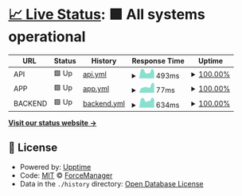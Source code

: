 # [📈 Live Status](https://status.forcemanager.com): <!--live status--> **🟩 All systems operational**

<!--start: status pages-->
<!-- This summary is generated by Upptime (https://github.com/upptime/upptime) -->
<!-- Do not edit this manually, your changes will be overwritten -->
<!-- prettier-ignore -->
| URL | Status | History | Response Time | Uptime |
| --- | ------ | ------- | ------------- | ------ |
| <img alt="" src="https://icons.duckduckgo.com/ip3/null.ico" height="13"> API | 🟩 Up | [api.yml](https://github.com/ForceManager/status/commits/HEAD/history/api.yml) | <details><summary><img alt="Response time graph" src="./graphs/api/response-time-week.png" height="20"> 493ms</summary><br><a href="https://status.forcemanager.com/history/api"><img alt="Response time 472" src="https://img.shields.io/endpoint?url=https%3A%2F%2Fraw.githubusercontent.com%2FForceManager%2Fstatus%2FHEAD%2Fapi%2Fapi%2Fresponse-time.json"></a><br><a href="https://status.forcemanager.com/history/api"><img alt="24-hour response time 468" src="https://img.shields.io/endpoint?url=https%3A%2F%2Fraw.githubusercontent.com%2FForceManager%2Fstatus%2FHEAD%2Fapi%2Fapi%2Fresponse-time-day.json"></a><br><a href="https://status.forcemanager.com/history/api"><img alt="7-day response time 493" src="https://img.shields.io/endpoint?url=https%3A%2F%2Fraw.githubusercontent.com%2FForceManager%2Fstatus%2FHEAD%2Fapi%2Fapi%2Fresponse-time-week.json"></a><br><a href="https://status.forcemanager.com/history/api"><img alt="30-day response time 444" src="https://img.shields.io/endpoint?url=https%3A%2F%2Fraw.githubusercontent.com%2FForceManager%2Fstatus%2FHEAD%2Fapi%2Fapi%2Fresponse-time-month.json"></a><br><a href="https://status.forcemanager.com/history/api"><img alt="1-year response time 472" src="https://img.shields.io/endpoint?url=https%3A%2F%2Fraw.githubusercontent.com%2FForceManager%2Fstatus%2FHEAD%2Fapi%2Fapi%2Fresponse-time-year.json"></a></details> | <details><summary><a href="https://status.forcemanager.com/history/api">100.00%</a></summary><a href="https://status.forcemanager.com/history/api"><img alt="All-time uptime 100.00%" src="https://img.shields.io/endpoint?url=https%3A%2F%2Fraw.githubusercontent.com%2FForceManager%2Fstatus%2FHEAD%2Fapi%2Fapi%2Fuptime.json"></a><br><a href="https://status.forcemanager.com/history/api"><img alt="24-hour uptime 100.00%" src="https://img.shields.io/endpoint?url=https%3A%2F%2Fraw.githubusercontent.com%2FForceManager%2Fstatus%2FHEAD%2Fapi%2Fapi%2Fuptime-day.json"></a><br><a href="https://status.forcemanager.com/history/api"><img alt="7-day uptime 100.00%" src="https://img.shields.io/endpoint?url=https%3A%2F%2Fraw.githubusercontent.com%2FForceManager%2Fstatus%2FHEAD%2Fapi%2Fapi%2Fuptime-week.json"></a><br><a href="https://status.forcemanager.com/history/api"><img alt="30-day uptime 100.00%" src="https://img.shields.io/endpoint?url=https%3A%2F%2Fraw.githubusercontent.com%2FForceManager%2Fstatus%2FHEAD%2Fapi%2Fapi%2Fuptime-month.json"></a><br><a href="https://status.forcemanager.com/history/api"><img alt="1-year uptime 100.00%" src="https://img.shields.io/endpoint?url=https%3A%2F%2Fraw.githubusercontent.com%2FForceManager%2Fstatus%2FHEAD%2Fapi%2Fapi%2Fuptime-year.json"></a></details>
| <img alt="" src="https://icons.duckduckgo.com/ip3/null.ico" height="13"> APP | 🟩 Up | [app.yml](https://github.com/ForceManager/status/commits/HEAD/history/app.yml) | <details><summary><img alt="Response time graph" src="./graphs/app/response-time-week.png" height="20"> 77ms</summary><br><a href="https://status.forcemanager.com/history/app"><img alt="Response time 434" src="https://img.shields.io/endpoint?url=https%3A%2F%2Fraw.githubusercontent.com%2FForceManager%2Fstatus%2FHEAD%2Fapi%2Fapp%2Fresponse-time.json"></a><br><a href="https://status.forcemanager.com/history/app"><img alt="24-hour response time 116" src="https://img.shields.io/endpoint?url=https%3A%2F%2Fraw.githubusercontent.com%2FForceManager%2Fstatus%2FHEAD%2Fapi%2Fapp%2Fresponse-time-day.json"></a><br><a href="https://status.forcemanager.com/history/app"><img alt="7-day response time 77" src="https://img.shields.io/endpoint?url=https%3A%2F%2Fraw.githubusercontent.com%2FForceManager%2Fstatus%2FHEAD%2Fapi%2Fapp%2Fresponse-time-week.json"></a><br><a href="https://status.forcemanager.com/history/app"><img alt="30-day response time 107" src="https://img.shields.io/endpoint?url=https%3A%2F%2Fraw.githubusercontent.com%2FForceManager%2Fstatus%2FHEAD%2Fapi%2Fapp%2Fresponse-time-month.json"></a><br><a href="https://status.forcemanager.com/history/app"><img alt="1-year response time 434" src="https://img.shields.io/endpoint?url=https%3A%2F%2Fraw.githubusercontent.com%2FForceManager%2Fstatus%2FHEAD%2Fapi%2Fapp%2Fresponse-time-year.json"></a></details> | <details><summary><a href="https://status.forcemanager.com/history/app">100.00%</a></summary><a href="https://status.forcemanager.com/history/app"><img alt="All-time uptime 100.00%" src="https://img.shields.io/endpoint?url=https%3A%2F%2Fraw.githubusercontent.com%2FForceManager%2Fstatus%2FHEAD%2Fapi%2Fapp%2Fuptime.json"></a><br><a href="https://status.forcemanager.com/history/app"><img alt="24-hour uptime 100.00%" src="https://img.shields.io/endpoint?url=https%3A%2F%2Fraw.githubusercontent.com%2FForceManager%2Fstatus%2FHEAD%2Fapi%2Fapp%2Fuptime-day.json"></a><br><a href="https://status.forcemanager.com/history/app"><img alt="7-day uptime 100.00%" src="https://img.shields.io/endpoint?url=https%3A%2F%2Fraw.githubusercontent.com%2FForceManager%2Fstatus%2FHEAD%2Fapi%2Fapp%2Fuptime-week.json"></a><br><a href="https://status.forcemanager.com/history/app"><img alt="30-day uptime 100.00%" src="https://img.shields.io/endpoint?url=https%3A%2F%2Fraw.githubusercontent.com%2FForceManager%2Fstatus%2FHEAD%2Fapi%2Fapp%2Fuptime-month.json"></a><br><a href="https://status.forcemanager.com/history/app"><img alt="1-year uptime 100.00%" src="https://img.shields.io/endpoint?url=https%3A%2F%2Fraw.githubusercontent.com%2FForceManager%2Fstatus%2FHEAD%2Fapi%2Fapp%2Fuptime-year.json"></a></details>
| <img alt="" src="https://icons.duckduckgo.com/ip3/null.ico" height="13"> BACKEND | 🟩 Up | [backend.yml](https://github.com/ForceManager/status/commits/HEAD/history/backend.yml) | <details><summary><img alt="Response time graph" src="./graphs/backend/response-time-week.png" height="20"> 634ms</summary><br><a href="https://status.forcemanager.com/history/backend"><img alt="Response time 620" src="https://img.shields.io/endpoint?url=https%3A%2F%2Fraw.githubusercontent.com%2FForceManager%2Fstatus%2FHEAD%2Fapi%2Fbackend%2Fresponse-time.json"></a><br><a href="https://status.forcemanager.com/history/backend"><img alt="24-hour response time 686" src="https://img.shields.io/endpoint?url=https%3A%2F%2Fraw.githubusercontent.com%2FForceManager%2Fstatus%2FHEAD%2Fapi%2Fbackend%2Fresponse-time-day.json"></a><br><a href="https://status.forcemanager.com/history/backend"><img alt="7-day response time 634" src="https://img.shields.io/endpoint?url=https%3A%2F%2Fraw.githubusercontent.com%2FForceManager%2Fstatus%2FHEAD%2Fapi%2Fbackend%2Fresponse-time-week.json"></a><br><a href="https://status.forcemanager.com/history/backend"><img alt="30-day response time 583" src="https://img.shields.io/endpoint?url=https%3A%2F%2Fraw.githubusercontent.com%2FForceManager%2Fstatus%2FHEAD%2Fapi%2Fbackend%2Fresponse-time-month.json"></a><br><a href="https://status.forcemanager.com/history/backend"><img alt="1-year response time 620" src="https://img.shields.io/endpoint?url=https%3A%2F%2Fraw.githubusercontent.com%2FForceManager%2Fstatus%2FHEAD%2Fapi%2Fbackend%2Fresponse-time-year.json"></a></details> | <details><summary><a href="https://status.forcemanager.com/history/backend">100.00%</a></summary><a href="https://status.forcemanager.com/history/backend"><img alt="All-time uptime 100.00%" src="https://img.shields.io/endpoint?url=https%3A%2F%2Fraw.githubusercontent.com%2FForceManager%2Fstatus%2FHEAD%2Fapi%2Fbackend%2Fuptime.json"></a><br><a href="https://status.forcemanager.com/history/backend"><img alt="24-hour uptime 100.00%" src="https://img.shields.io/endpoint?url=https%3A%2F%2Fraw.githubusercontent.com%2FForceManager%2Fstatus%2FHEAD%2Fapi%2Fbackend%2Fuptime-day.json"></a><br><a href="https://status.forcemanager.com/history/backend"><img alt="7-day uptime 100.00%" src="https://img.shields.io/endpoint?url=https%3A%2F%2Fraw.githubusercontent.com%2FForceManager%2Fstatus%2FHEAD%2Fapi%2Fbackend%2Fuptime-week.json"></a><br><a href="https://status.forcemanager.com/history/backend"><img alt="30-day uptime 100.00%" src="https://img.shields.io/endpoint?url=https%3A%2F%2Fraw.githubusercontent.com%2FForceManager%2Fstatus%2FHEAD%2Fapi%2Fbackend%2Fuptime-month.json"></a><br><a href="https://status.forcemanager.com/history/backend"><img alt="1-year uptime 100.00%" src="https://img.shields.io/endpoint?url=https%3A%2F%2Fraw.githubusercontent.com%2FForceManager%2Fstatus%2FHEAD%2Fapi%2Fbackend%2Fuptime-year.json"></a></details>

<!--end: status pages-->

[**Visit our status website →**](https://status.forcemanager.com)

## 📄 License

- Powered by: [Upptime](https://github.com/upptime/upptime)
- Code: [MIT](./LICENSE) © [ForceManager](https://www.forcemanager.com/)
- Data in the `./history` directory: [Open Database License](https://opendatacommons.org/licenses/odbl/1-0/)
